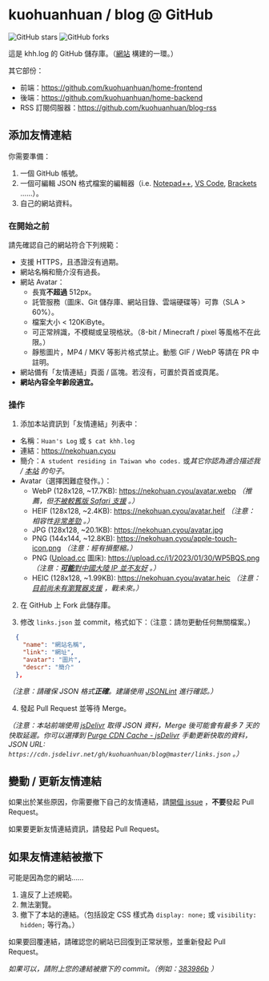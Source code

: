 # kuohuanhuan / blog @ GitHub

![GitHub stars](https://img.shields.io/github/stars/kuohuanhuan/blog?style=for-the-badge)
![GitHub forks](https://img.shields.io/github/forks/kuohuanhuan/blog?style=for-the-badge)

這是 khh.log 的 GitHub 儲存庫。（[網站](https://nekohuan.cyou) 構建的一環。）

其它部份：

- 前端：https://github.com/kuohuanhuan/home-frontend
- 後端：https://github.com/kuohuanhuan/home-backend
- RSS 訂閱伺服器：https://github.com/kuohuanhuan/blog-rss

## 添加友情連結

你需要準備：

1. 一個 GitHub 帳號。
2. 一個可編輯 JSON 格式檔案的編輯器（i.e. [Notepad++](https://notepad-plus-plus.org), [VS Code](https://code.visualstudio.com/), [Brackets](https://brackets.io) ……）。
3. 自己的網站資料。

### 在開始之前

請先確認自己的網站符合下列規範：

- 支援 HTTPS，且憑證沒有過期。
- 網站名稱和簡介沒有過長。
- 網站 Avatar：
  + 長寬**不超過** 512px。
  + 託管服務（圖床、Git 儲存庫、網站目錄、雲端硬碟等）可靠（SLA > 60%）。
  + 檔案大小 < 120KiByte。
  + 可正常辨識，不模糊或呈現格狀。（8-bit / Minecraft / pixel 等風格不在此限。）
  + 靜態圖片，MP4 / MKV 等影片格式禁止。動態 GIF / WebP 等請在 PR 中註明。 
- 網站備有「友情連結」頁面 / 區塊。若沒有，可置於頁首或頁尾。
- **網站內容全年齡段適宜。**

### 操作

1. 添加本站資訊到「友情連結」列表中：

- 名稱：`Huan's Log` 或 `$ cat khh.log`
- 連結：https://nekohuan.cyou
- 簡介：`A student residing in Taiwan who codes.` 或*其它你認為適合描述我 / [本站](https://nekohuan.cyou) 的句子*。
- Avatar（選擇困難症發作。）：
  + WebP (128x128, ~17.7KB): https://nekohuan.cyou/avatar.webp *（推薦，但[不被較舊版 Safari 支援](https://caniuse.com/webp) 。）*
  + HEIF (128x128, ~2.4KB): https://nekohuan.cyou/avatar.heif *（注意：相容性[非常差勁](https://caniuse.com/avif) 。）*
  + JPG (128x128, ~20.1KB): https://nekohuan.cyou/avatar.jpg
  + PNG (144x144, ~12.8KB): https://nekohuan.cyou/apple-touch-icon.png *（注意：經有損壓縮。）*
  + PNG ([Upload.cc](https://upload.cc) 圖床): https://upload.cc/i1/2023/01/30/WP5BQS.png _（注意：[**可能**對中國大陸 IP 並不友好](https://twitter.com/Uploadcc/status/1463519367325356032) 。）_
  + HEIC (128x128, ~1.99KB): https://nekohuan.cyou/avatar.heic *（注意：[目前尚未有瀏覽器支援](https://caniuse.com/heif) ，戰未來。）*

2. 在 GitHub 上 Fork 此儲存庫。

3. 修改 `links.json` 並 commit，格式如下：（注意：請勿更動任何無關檔案。）

```json
  {
    "name": "網站名稱",
    "link": "網址",
    "avatar": "圖片",
    "descr": "簡介"
  },
```

_（注意：請確保 JSON 格式**正確**。建議使用 [JSONLint](https://jsonlint.com) 進行確認。）_

4. 發起 Pull Request 並等待 Merge。

*（注意：本站前端使用 [jsDelivr](https://www.jsdelivr.com) 取得 JSON 資料，Merge 後可能會有最多 7 天的快取延遲。你可以選擇到 [Purge CDN Cache - jsDelivr](https://www.jsdelivr.com/tools/purge) 手動更新快取的資料，JSON URL: `https://cdn.jsdelivr.net/gh/kuohuanhuan/blog@master/links.json` 。）*

## 變動 / 更新友情連結

如果出於某些原因，你需要撤下自己的友情連結，請[開個 issue](https://github.com/kuohuanhuan/blog/issues/new) ，**不要**發起 Pull Request。

如果要更新友情連結資訊，請發起 Pull Request。

## 如果友情連結被撤下

可能是因為您的網站……

1. 違反了上述規範。
2. 無法瀏覽。
3. 撤下了本站的連結。（包括設定 CSS 樣式為 `display: none;` 或 `visibility: hidden;` 等行為。）

如果要回覆連結，請確認您的網站已回復到正常狀態，並重新發起 Pull Request。

*如果可以，請附上您的連結被撤下的 commit。（例如：[383986b](https://github.com/kuohuanhuan/blog/commit/383986beb39c3a01ffaaa2d3399e3ccbede85d3d) ）*
